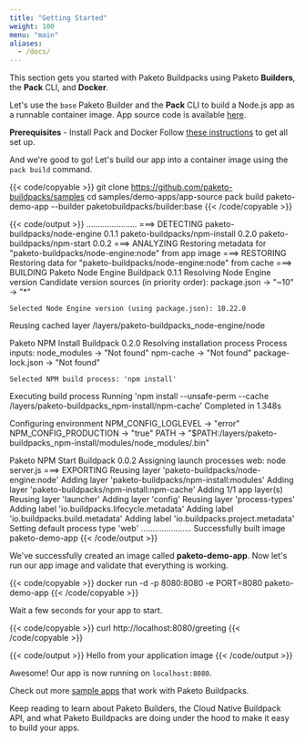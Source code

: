 ```yaml
---
title: "Getting Started"
weight: 100
menu: "main"
aliases:
  - /docs/
---
```


This section gets you started with Paketo Buildpacks using Paketo **Builders**, the **Pack** CLI, and **Docker**.

Let's use the `base` Paketo Builder and the **Pack** CLI to build a Node.js app
as a runnable container image. App source code is available
[here](https://github.com/paketo-buildpacks/samples/tree/main/demo-apps/app-source).

**Prerequisites** - Install Pack and Docker
Follow [these instructions](https://buildpacks.io/docs/install-pack/) to get all set up.

And we're good to go! Let's build our app into a container image using the `pack build` command.

{{< code/copyable >}}
git clone https://github.com/paketo-buildpacks/samples
cd samples/demo-apps/app-source
pack build paketo-demo-app --builder paketobuildpacks/builder:base
{{< /code/copyable >}}

{{< code/output >}}
......................
===> DETECTING
paketo-buildpacks/node-engine 0.1.1
paketo-buildpacks/npm-install 0.2.0
paketo-buildpacks/npm-start   0.0.2
===> ANALYZING
Restoring metadata for "paketo-buildpacks/node-engine:node" from app image
===> RESTORING
Restoring data for "paketo-buildpacks/node-engine:node" from cache
===> BUILDING
Paketo Node Engine Buildpack 0.1.1
  Resolving Node Engine version
    Candidate version sources (in priority order):
      package.json -> "~10"
      <unknown>    -> "*"

    Selected Node Engine version (using package.json): 10.22.0

  Reusing cached layer /layers/paketo-buildpacks_node-engine/node

Paketo NPM Install Buildpack 0.2.0
  Resolving installation process
    Process inputs:
      node_modules      -> "Not found"
      npm-cache         -> "Not found"
      package-lock.json -> "Not found"

    Selected NPM build process: 'npm install'

  Executing build process
    Running 'npm install --unsafe-perm --cache /layers/paketo-buildpacks_npm-install/npm-cache'
      Completed in 1.348s

  Configuring environment
    NPM_CONFIG_LOGLEVEL   -> "error"
    NPM_CONFIG_PRODUCTION -> "true"
    PATH                  -> "$PATH:/layers/paketo-buildpacks_npm-install/modules/node_modules/.bin"

Paketo NPM Start Buildpack 0.0.2
  Assigning launch processes
    web: node server.js
===> EXPORTING
Reusing layer 'paketo-buildpacks/node-engine:node'
Adding layer 'paketo-buildpacks/npm-install:modules'
Adding layer 'paketo-buildpacks/npm-install:npm-cache'
Adding 1/1 app layer(s)
Reusing layer 'launcher'
Adding layer 'config'
Reusing layer 'process-types'
Adding label 'io.buildpacks.lifecycle.metadata'
Adding label 'io.buildpacks.build.metadata'
Adding label 'io.buildpacks.project.metadata'
Setting default process type 'web'
......................
Successfully built image paketo-demo-app
{{< /code/output >}}

We've successfully created an image called **paketo-demo-app**. Now let's run our app image and validate that everything is working.

{{< code/copyable >}}
docker run -d -p 8080:8080 -e PORT=8080 paketo-demo-app
{{< /code/copyable >}}

Wait a few seconds for your app to start.

{{< code/copyable >}}
curl http://localhost:8080/greeting
{{< /code/copyable >}}

{{< code/output >}}
Hello from your application image
{{< /code/output >}}

Awesome! Our app is now running on `localhost:8080`.

Check out more [sample apps](https://github.com/paketo-buildpacks/samples) that work with Paketo Buildpacks.

Keep reading to learn about Paketo Builders, the Cloud Native Buildpack API, and what Paketo Buildpacks are doing under the hood to make it easy to build your apps.
